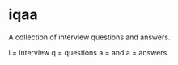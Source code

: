 # iqaa

A collection of interview questions and answers.

i = interview
q = questions
a = and
a = answers
